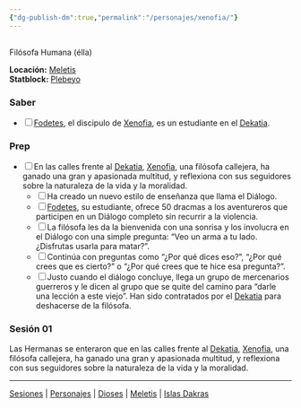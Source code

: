 ```yaml
---
{"dg-publish-dm":true,"permalink":"/personajes/xenofia/"}
---
```


<p><span><div data-callout-metadata="" data-callout-fold="" data-callout="info" class="callout node-insert-event"><div class="callout-title" dir="auto"><div class="callout-icon"><svg width="16" height="16"></svg></div><div class="callout-title-inner">Filósofa Humana (élla)</div></div><div class="callout-content">
<p dir="auto"><strong>Locación:</strong> <a data-tooltip-position="top" aria-label="Lugares/Meletis.md" data-href="Lugares/Meletis.md" href="Lugares/Meletis.md" class="internal-link" target="_blank" rel="noopener nofollow">Meletis</a><br>
<strong>Statblock:</strong> <a data-tooltip-position="top" aria-label="Statblocks/Plebeyo.md" data-href="Statblocks/Plebeyo.md" href="Statblocks/Plebeyo.md" class="internal-link" target="_blank" rel="noopener nofollow">Plebeyo</a></p>
</div></div></span></p><h3><span>Saber</span></h3><div><ul class="contains-task-list"><li data-task=" " class="dataview task-list-item"><input type="checkbox" class="dataview task-list-item-checkbox"><span><a data-tooltip-position="top" aria-label="Personajes/Fodetes" data-href="Personajes/Fodetes" href="Personajes/Fodetes" class="internal-link" target="_blank" rel="noopener nofollow">Fodetes</a>, el discipulo de <a data-tooltip-position="top" aria-label="Personajes/Xenofia" data-href="Personajes/Xenofia" href="Personajes/Xenofia" class="internal-link" target="_blank" rel="noopener nofollow">Xenofia</a>, es un estudiante en el <a data-tooltip-position="top" aria-label="Lugares/Dekatia" data-href="Lugares/Dekatia" href="Lugares/Dekatia" class="internal-link" target="_blank" rel="noopener nofollow">Dekatia</a>.</span></li></ul></div><h3><span>Prep</span></h3><div><ul class="contains-task-list"><li data-task=" " class="dataview task-list-item"><input type="checkbox" class="dataview task-list-item-checkbox"><span>En las calles frente al <a data-tooltip-position="top" aria-label="Lugares/Dekatia" data-href="Lugares/Dekatia" href="Lugares/Dekatia" class="internal-link" target="_blank" rel="noopener nofollow">Dekatia</a>, <a data-tooltip-position="top" aria-label="Personajes/Xenofia" data-href="Personajes/Xenofia" href="Personajes/Xenofia" class="internal-link" target="_blank" rel="noopener nofollow">Xenofia</a>, una filósofa callejera, ha ganado una gran y apasionada multitud, y reflexiona con sus seguidores sobre la naturaleza de la vida y la moralidad.</span><ul class="contains-task-list"><li data-task=" " class="dataview task-list-item"><input type="checkbox" class="dataview task-list-item-checkbox"><span>Ha creado un nuevo estilo de enseñanza que llama el Diálogo.</span></li><li data-task=" " class="dataview task-list-item"><input type="checkbox" class="dataview task-list-item-checkbox"><span><a data-tooltip-position="top" aria-label="Personajes/Fodetes" data-href="Personajes/Fodetes" href="Personajes/Fodetes" class="internal-link" target="_blank" rel="noopener nofollow">Fodetes</a>, su estudiante, ofrece 50 dracmas a los aventureros que participen en un Diálogo completo sin recurrir a la violencia.</span></li><li data-task=" " class="dataview task-list-item"><input type="checkbox" class="dataview task-list-item-checkbox"><span>La filósofa les da la bienvenida con una sonrisa y los involucra en el Diálogo con una simple pregunta: “Veo un arma a tu lado. ¿Disfrutas usarla para matar?”.</span></li><li data-task=" " class="dataview task-list-item"><input type="checkbox" class="dataview task-list-item-checkbox"><span>Continúa con preguntas como “¿Por qué dices eso?”, “¿Por qué crees que es cierto?” o “¿Por qué crees que te hice esa pregunta?”.</span></li><li data-task=" " class="dataview task-list-item"><input type="checkbox" class="dataview task-list-item-checkbox"><span>Justo cuando el diálogo concluye, llega un grupo de mercenarios guerreros y le dicen al grupo que se quite del camino para “darle una lección a este viejo”. Han sido contratados por el <a data-tooltip-position="top" aria-label="Lugares/Dekatia" data-href="Lugares/Dekatia" href="Lugares/Dekatia" class="internal-link" target="_blank" rel="noopener nofollow">Dekatia</a> para deshacerse de la filósofa.</span></li></ul></li></ul></div><h3><span>Sesión 01</span></h3><p><span>Las Hermanas se enteraron que en las calles frente al <a data-tooltip-position="top" aria-label="Lugares/Dekatia" data-href="Lugares/Dekatia" href="Lugares/Dekatia" class="internal-link" target="_blank" rel="noopener nofollow">Dekatia</a>, <a data-tooltip-position="top" aria-label="Personajes/Xenofia" data-href="Personajes/Xenofia" href="Personajes/Xenofia" class="internal-link" target="_blank" rel="noopener nofollow">Xenofia</a>, una filósofa callejera, ha ganado una gran y apasionada multitud, y reflexiona con sus seguidores sobre la naturaleza de la vida y la moralidad.</span></p><p><span><hr></span></p><span><span><a data-tooltip-position="top" aria-label="Almanaque/Sesiones" data-href="Almanaque/Sesiones" href="Almanaque/Sesiones" class="internal-link" target="_blank" rel="noopener nofollow">Sesiones</a> | <a data-tooltip-position="top" aria-label="Almanaque/Personajes" data-href="Almanaque/Personajes" href="Almanaque/Personajes" class="internal-link" target="_blank" rel="noopener nofollow">Personajes</a> | <a data-tooltip-position="top" aria-label="Almanaque/Dioses" data-href="Almanaque/Dioses" href="Almanaque/Dioses" class="internal-link" target="_blank" rel="noopener nofollow">Dioses</a> | <a data-tooltip-position="top" aria-label="Lugares/Meletis" data-href="Lugares/Meletis" href="Lugares/Meletis" class="internal-link" target="_blank" rel="noopener nofollow">Meletis</a> | <a data-tooltip-position="top" aria-label="Lugares/Islas Dakras" data-href="Lugares/Islas Dakras" href="Lugares/Islas Dakras" class="internal-link" target="_blank" rel="noopener nofollow">Islas Dakras</a> </span></span>